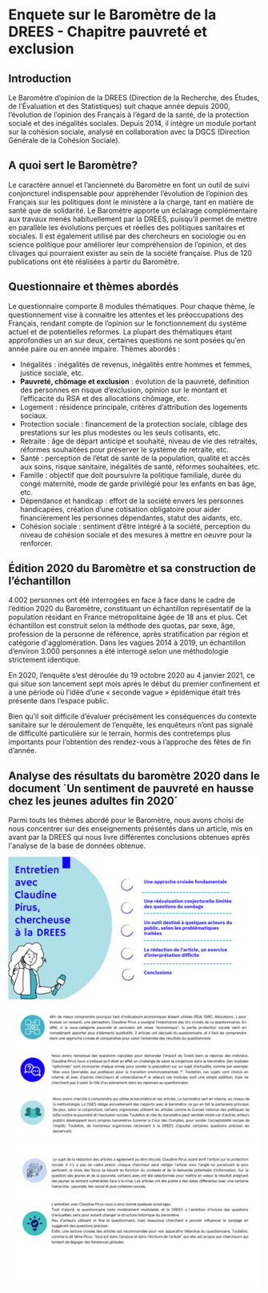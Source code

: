 # Enquete sur le Baromètre de la DREES - Chapitre pauvreté et exclusion

## Introduction

Le Baromètre d’opinion de la DREES (Direction de la Recherche, des Études, de l’Évaluation et des Statistiques) suit chaque année depuis 2000, l’évolution de l’opinion des Français à l’égard de la santé, de la protection sociale et des inégalités sociales. Depuis 2014, il intègre un module portant sur la cohésion sociale, analysé en collaboration avec la DGCS (Direction Générale de la Cohésion Sociale).


## A quoi sert le Baromètre?
Le caractère annuel et l’ancienneté du Baromètre en font un outil de suivi conjoncturel indispensable pour appréhender l’évolution de l’opinion des Français sur les politiques dont le ministère a la charge, tant en matière de santé que de solidarité. Le Baromètre apporte un éclairage complémentaire aux travaux menés habituellement par la DREES, puisqu’il permet de mettre en parallèle les évolutions perçues et réelles des politiques sanitaires et sociales. Il est également utilisé par des chercheurs en sociologie ou en science politique pour améliorer leur compréhension de l’opinion, et des clivages qui pourraient exister au sein de la société française. Plus de 120 publications ont été réalisées à partir du Baromètre.


## Questionnaire et thèmes abordés
Le questionnaire comporte 8 modules thématiques. Pour chaque thème, le questionnement vise à connaitre les attentes et les préoccupations des Français, rendant compte de l’opinion sur le fonctionnement du système actuel et de potentielles reformes.
La plupart des thématiques étant approfondies un an sur deux, certaines questions ne sont posées qu'en année paire ou en année impaire.
Thèmes abordés : 
- Inégalités : inégalités de revenus, inégalités entre hommes et femmes, justice sociale, etc.
- **Pauvreté, chômage et exclusion** : évolution de la pauvreté, définition des personnes en risque d’exclusion, opinion sur le montant et l’efficacité du RSA et des allocations chômage, etc.
- Logement : résidence principale, critères d’attribution des logements sociaux.
- Protection sociale : financement de la protection sociale, ciblage des prestations sur les plus modestes ou les seuls cotisants, etc.
- Retraite : âge de départ anticipé et souhaité, niveau de vie des retraités, réformes souhaitées pour préserver le système de retraite, etc.
- Santé : perception de l’état de santé de la population, qualité et accès aux soins, risque sanitaire, inégalités de santé, réformes souhaitées, etc.
- Famille : objectif que doit poursuivre la politique familiale, durée du congé maternité, mode de garde privilégié pour les enfants en bas âge, etc.
- Dépendance et handicap : effort de la société envers les personnes handicapées, création d’une cotisation obligatoire pour aider financièrement les personnes dépendantes, statut des aidants, etc.
- Cohésion sociale : sentiment d’être intégré à la société, perception du niveau de cohésion sociale et des mesures à mettre en oeuvre pour la renforcer.


## Édition 2020 du Baromètre et sa construction de l’échantillon

4.002 personnes ont été interrogées en face à face dans le cadre de l’édition 2020 du Baromètre, constituant un échantillon représentatif de la population résidant en France métropolitaine âgée de 18 ans et plus. Cet échantillon est construit selon la méthode des quotas, par sexe, âge, profession de la personne de référence, après stratification par région et catégorie d'agglomération. Dans les vagues 2014 à 2019, un échantillon d’environ 3.000 personnes a été interrogé selon une méthodologie strictement identique.

En 2020, l’enquête s’est déroulée du 19 octobre 2020 au 4 janvier 2021, ce qui situe son lancement sept mois après le début du premier confinement et à une période où l’idée d’une « seconde vague » épidémique était très présente dans l’espace public.

Bien qu’il soit difficile d’évaluer précisément les conséquences du contexte sanitaire sur le déroulement de l’enquête, les enquêteurs n’ont pas signalé de difficulté particulière sur le terrain, hormis des contretemps plus importants pour l’obtention des rendez-vous à l’approche des fêtes de fin d’année.


## Analyse des résultats du baromètre 2020 dans le document `Un sentiment de pauvreté en hausse chez les jeunes adultes fin 2020´

Parmi touts les thèmes abordé pour le Baromètre, nous avons choisi de nous concentrer sur des enseignements présentés dans un article, mis en avant par la DREES qui nous livre différentes conclusions obtenues après l'analyse de la base de données obtenue.

![alt tag](https://github.com/capucinescspo/Enquete_viesocialedesdonnees/blob/main/ITW1.png?raw=true)
![alt tag](https://github.com/capucinescspo/Enquete_viesocialedesdonnees/blob/main/ITW2.png?raw=true)
![alt tag](https://github.com/capucinescspo/Enquete_viesocialedesdonnees/blob/main/ITW3.png?raw=true)

